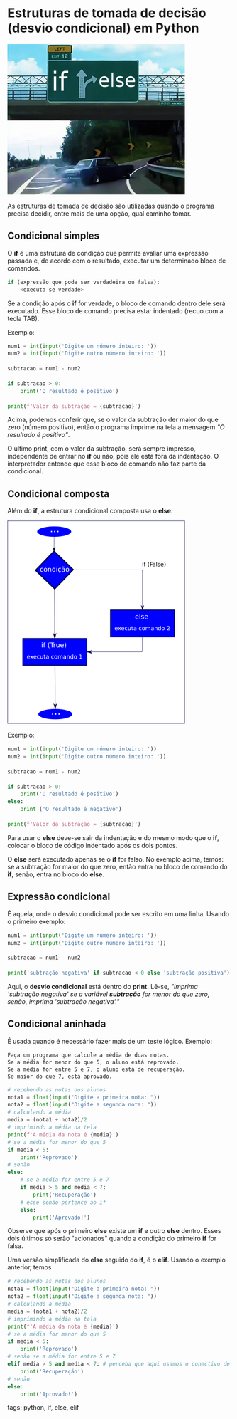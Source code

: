 # Estruturas de tomada de decisão (desvio condicional) em Python

![desvio condicional](./img/meme_carro_desvio.png)

As estruturas de tomada de decisão são utilizadas quando o programa precisa decidir, entre mais de uma opção, qual caminho tomar.

## Condicional simples

O **if** é uma estrutura de condição que permite avaliar uma expressão passada e, de acordo com o resultado, executar um determinado bloco de comandos.

```py
if (expressão que pode ser verdadeira ou falsa):
    <executa se verdade>
```

Se a condição após o **if** for verdade, o bloco de comando dentro dele será executado. Esse bloco de comando precisa estar indentado (recuo com a tecla TAB).

Exemplo:

```py
num1 = int(input('Digite um número inteiro: '))
num2 = int(input('Digite outro número inteiro: '))

subtracao = num1 - num2

if subtracao > 0:
    print('O resultado é positivo')

print(f'Valor da subtração = {subtracao}')
```

Acima, podemos conferir que, se o valor da subtração der maior do que zero (número positivo), então o programa imprime na tela a mensagem *"O resultado é positivo"*.

O último print, com o valor da subtração, será sempre impresso, independente de entrar no **if** ou não, pois ele está fora da indentação. O interpretador entende que esse bloco de comando não faz parte da condicional.

## Condicional composta

Além do **if**, a estrutura condicional composta usa o **else**.

![condicional composta](./img/if_else.png)

Exemplo:

```py
num1 = int(input('Digite um número inteiro: '))
num2 = int(input('Digite outro número inteiro: '))

subtracao = num1 - num2

if subtracao > 0:
    print('O resultado é positivo')
else:
    print ('O resultado é negativo')

print(f'Valor da subtração = {subtracao}')
```

Para usar o **else** deve-se sair da indentação e do mesmo modo que o **if**, colocar o bloco de código indentado após os dois pontos.

O **else** será executado apenas se o **if** for falso. No exemplo acima, temos: se a subtração for maior do que zero, então entra no bloco de comando do **if**, senão, entra no bloco do **else**.

## Expressão condicional

É aquela, onde o desvio condicional pode ser escrito em uma linha. Usando o primeiro exemplo:

```py
num1 = int(input('Digite um número inteiro: '))
num2 = int(input('Digite outro número inteiro: '))

subtracao = num1 - num2

print('subtração negativa' if subtracao < 0 else 'subtração positiva')
```

Aqui, o **desvio condicional** está dentro do **print**. Lê-se, *"imprima 'subtração negativa' se a variável __subtração__ for menor do que zero, senão, imprima 'subtração negativa'."*

## Condicional aninhada

É usada quando é necessário fazer mais de um teste lógico. Exemplo:

```
Faça um programa que calcule a média de duas notas.
Se a média for menor do que 5, o aluno está reprovado.
Se a média for entre 5 e 7, o aluno está de recuperação.
Se maior do que 7, está aprovado.
```

```py
# recebendo as notas dos alunos
nota1 = float(input("Digite a primeira nota: "))
nota2 = float(input("Digite a segunda nota: "))
# calculando a média
media = (nota1 + nota2)/2
# imprimindo a média na tela
print(f'A média da nota é {media}')
# se a média for menor do que 5
if media < 5:
    print('Reprovado')
# senão
else:
    # se a média for entre 5 e 7
    if media > 5 and media < 7:
        print('Recuperação')
    # esse senão pertence ao if
    else:
        print('Aprovado!')
```

Observe que após o primeiro **else** existe um **if** e outro **else** dentro. Esses dois últimos só serão "acionados" quando a condição do primeiro **if** for falsa.

Uma versão simplificada do **else** seguido do **if**, é o **elif**. Usando o exemplo anterior, temos

```py
# recebendo as notas dos alunos
nota1 = float(input("Digite a primeira nota: "))
nota2 = float(input("Digite a segunda nota: "))
# calculando a média
media = (nota1 + nota2)/2
# imprimindo a média na tela
print(f'A média da nota é {media}')
# se a média for menor do que 5
if media < 5:
    print('Reprovado')
# senão se a média for entre 5 e 7
elif media > 5 and media < 7: # perceba que aqui usamos o conectivo de conjunção E(and)
    print('Recuperação')
# senão
else:
    print('Aprovado!')
```

tags: python, if, else, elif
